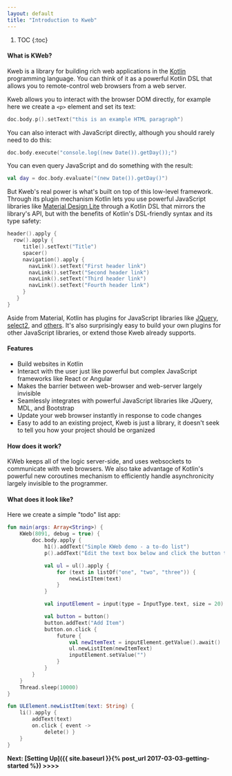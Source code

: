 ```yaml
---
layout: default
title: "Introduction to Kweb"
---
```


1. TOC
{:toc}

#### What is KWeb?

Kweb is a library for building rich web applications in the [Kotlin](http://kotlinlang.org/)
programming language.  You can think of it as a powerful Kotlin DSL that allows you to remote-control
web browsers from a web server.

Kweb allows you to interact with the browser DOM directly, for example here we create a `<p>` element
and set its text:

```kotlin
doc.body.p().setText("this is an example HTML paragraph")
```

You can also interact with JavaScript directly, although you should rarely need to do this:

```kotlin
doc.body.execute("console.log((new Date()).getDay());")
```

You can even query JavaScript and do something with the result:

```kotlin
val day = doc.body.evaluate("(new Date()).getDay()")
```

But Kweb's real power is what's built on top of this low-level framework.  Through its plugin mechanism
Kotlin lets you use powerful JavaScript libraries like [Material Design Lite](https://getmdl.io/) through
a Kotlin DSL that mirrors the library's API, but with the benefits of Kotlin's DSL-friendly syntax and
its type safety:

```kotlin
header().apply {
  row().apply {
     title().setText("Title")
     spacer()
     navigation().apply {
       navLink().setText("First header link")
       navLink().setText("Second header link")
       navLink().setText("Third header link")
       navLink().setText("Fourth header link")
     }
   }
}
```

Aside from Material, Kotlin has plugins for JavaScript libraries like [JQuery](https://jquery.com/),
[select2](https://select2.github.io/), and [others](https://github.com/sanity/kweb/tree/master/src/main/kotlin/com/github/sanity/kweb/plugins).
It's also surprisingly easy to build your own plugins for other JavaScript libraries, or extend those Kweb already
supports.

#### Features
* Build websites in Kotlin
* Interact with the user just like powerful but complex JavaScript frameworks
  like React or Angular
* Makes the barrier between web-browser and web-server largely invisible
* Seamlessly integrates with powerful JavaScript libraries like JQuery, MDL, and Bootstrap
* Update your web browser instantly in response to code changes
* Easy to add to an existing project, Kweb is just a library, it doesn't seek to tell you how your project should
  be organized
  
#### How does it work?
KWeb keeps all of the logic server-side, and uses websockets to communicate with web browsers.
We also take advantage of Kotlin's powerful new coroutines mechanism to efficiently handle
asynchronicity largely invisible to the programmer.

#### What does it look like?

Here we create a simple "todo" list app:

```kotlin
fun main(args: Array<String>) {
    KWeb(8091, debug = true) {
        doc.body.apply {
            h1().addText("Simple KWeb demo - a to-do list")
            p().addText("Edit the text box below and click the button to add the item.  Click an item to remove it.")

            val ul = ul().apply {
                for (text in listOf("one", "two", "three")) {
                    newListItem(text)
                }
            }

            val inputElement = input(type = InputType.text, size = 20)

            val button = button()
            button.addText("Add Item")
            button.on.click {
                future {
                    val newItemText = inputElement.getValue().await()
                    ul.newListItem(newItemText)
                    inputElement.setValue("")
                }
            }
        }
    }
    Thread.sleep(10000)
}

fun ULElement.newListItem(text: String) {
    li().apply {
        addText(text)
        on.click { event ->
            delete() }
    }
}
```
**Next: [Setting Up]({{ site.baseurl }}{% post_url 2017-03-03-getting-started %}) >>>>**